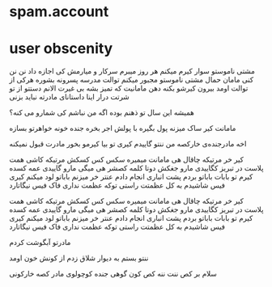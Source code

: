 # spam.account
# user obscenity

مشتی ناموستو سوار کیرم میکنم هر روز میبرم سرکار و میارمش کی اجازه داد نن نن کنی مامان حمال مشتی ناموستو مجبور میکنم توالت مدرسه پسرونه بشوره هرکی از توالت اومد بیرون کیرشو بکنه دهن مامانیت که تمیز بشه بی غیرت الانم دستتو از تو شرتت درار اینا داستانای مادرته نباید بزنی

همیشه این سال تو ذهنم بوده 
 اگه من نباشم کی شمارو می کنه؟

مامانت کیر ساک میزنه پول بگیره با پولش اجر بخره جنده خونه خواهرتو بسازه

اخه مادرجنده‌ی خارکصه من ننتو گاییدم کیری تو بیا کیرمو بخور مادرت قبول نمیکنه

کیر خر مرتیکه چاقال هی مامانت میمیره سکس  کس کسکش مرتیکه کاشی همت پلاست در تبریز کگاییدی مارو جغکش دوتا کلمه کصشر هی میگی مارو گاییدی عمه کسده کیرم تو بابات باباتو بردم پشت انباری انجام دادم عنتر خر میزنم باباتو لود میکنم کیری فیس شاشیدم به کل عظمتت راستی توکه عظمت نداری فاک فیس نیگاتارد

کیر خر مرتیکه چاقال هی مامانت میمیره سکس  کس کسکش مرتیکه کاشی همت پلاست در تبریز کگاییدی مارو جغکش دوتا کلمه کصشر هی میگی مارو گاییدی عمه کسده کیرم تو بابات باباتو بردم پشت انباری انجام دادم عنتر خر میزنم باباتو لود میکنم کیری فیس شاشیدم به کل عظمتت راستی توکه عظمت نداری فاک فیس نیگاتارد

مادرتو آبگوشت کردم

ننتو بستم به دیوار شلاق زدم از کونش خون اومد

سلام بر کص ننت ننه کص کون گوهی جنده کوچولوی مادر کصه خارکونی
